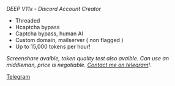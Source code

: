 *DEEP V11x - Discord Account Creator*

- Threaded
- Hcaptcha bypass
- Captcha bypass, human AI
- Custom domain, mailserver ( non flagged )
- Up to 15,000 tokens per hour!

*Screenshare avaible, token quality
test also avaible. Can use an middleman,
price is negotiable. [Contact me on telegram](https://t.me/approve17)!.*

[Telegram](https://t.me/approve17)
